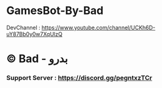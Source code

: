 # GamesBot-By-Bad
DevChannel : https://www.youtube.com/channel/UCKh6D-uY87Bb0y0w7XqUlzQ

 # © Bad - بدرو

### Support Server : https://discord.gg/pegntxzTCr
